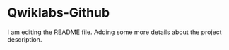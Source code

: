 # Qwiklabs-Github
I am editing the README file. Adding some more details about the project description.
